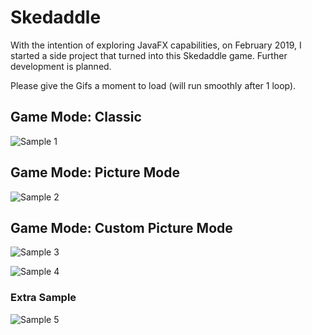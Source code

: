 # Skedaddle
With the intention of exploring JavaFX capabilities, on February 2019, I started a side project that turned into this Skedaddle game. Further development is planned.

Please give the Gifs a moment to load (will run smoothly after 1 loop).

## Game Mode: Classic
![Sample 1](https://github.com/JulianBroudy/skedaddle/blob/master/Especially%20for%20you/Skedaddle%20Sample%201.gif)

## Game Mode: Picture Mode
![Sample 2](https://github.com/JulianBroudy/skedaddle/blob/master/Especially%20for%20you/Skedaddle%20Sample%202.gif)

## Game Mode: Custom Picture Mode
![Sample 3](https://github.com/JulianBroudy/skedaddle/blob/master/Especially%20for%20you/Skedaddle%20Sample%203.gif)

![Sample 4](https://github.com/JulianBroudy/skedaddle/blob/master/Especially%20for%20you/Skedaddle%20Sample%204.gif)

### Extra Sample
![Sample 5](https://github.com/JulianBroudy/skedaddle/blob/master/Especially%20for%20you/Skedaddle%20Sample%205.gif)


